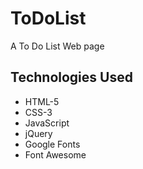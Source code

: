 # ToDoList
A To Do List Web page 

## Technologies Used
* HTML-5 
* CSS-3
* JavaScript
* jQuery
* Google Fonts
* Font Awesome
